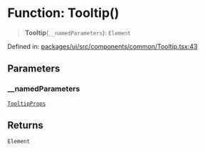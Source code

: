 # Function: Tooltip()

> **Tooltip**(`__namedParameters`): `Element`

Defined in: [packages/ui/src/components/common/Tooltip.tsx:43](https://github.com/laruss/react-text-game/blob/76cea889a7a8b8f7da18a22748a455531ab7ac4b/packages/ui/src/components/common/Tooltip.tsx#L43)

## Parameters

### \_\_namedParameters

[`TooltipProps`](../type-aliases/TooltipProps.md)

## Returns

`Element`
